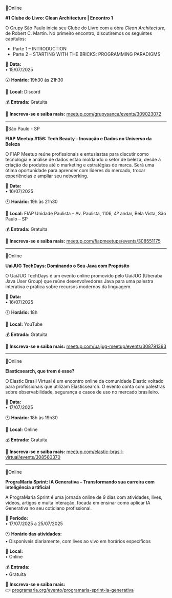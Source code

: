 📍Online

**#1 Clube do Livro: Clean Architecture | Encontro 1**

O Grupy São Paulo inicia seu Clube do Livro com a obra *Clean Architecture*, de Robert C. Martin. No primeiro encontro, discutiremos os seguintes capítulos:

- Parte 1 – INTRODUCTION
- Parte 2 – STARTING WITH THE BRICKS: PROGRAMMING PARADIGMS

📅 **Data:**  
• 15/07/2025  

🕢 **Horário:** 19h30  às 21h30

📍 **Local:** Discord   

💰 **Entrada:** Gratuita  

🔗 **Inscreva-se e saiba mais:** [meetup.com/grupysanca/events/309023072](https://www.meetup.com/grupysanca/events/309023072/)


---

📍São Paulo - SP

**FIAP Meetup #156: Tech Beauty – Inovação e Dados no Universo da Beleza**

O FIAP Meetup reúne profissionais e entusiastas para discutir como tecnologia e análise de dados estão moldando o setor de beleza, desde a criação de produtos até o marketing e estratégias de marca. Será uma ótima oportunidade para aprender com líderes do mercado, trocar experiências e ampliar seu networking.

📅 **Data:**  
• 16/07/2025  

🕚 **Horário:** 19h às 21h30  

📍 **Local:** FIAP Unidade Paulista – Av. Paulista, 1106, 4º andar, Bela Vista, São Paulo – SP  

💰 **Entrada:** Gratuita    

🔗 **Inscreva-se e saiba mais:** [meetup.com/fiapmeetups/events/308551175](https://www.meetup.com/fiapmeetups/events/308551175/)

---

📍Online

**UaiJUG TechDays: Dominando o Seu Java com Propósito**

O UaiJUG TechDays é um evento online promovido pelo UaiJUG (Uberaba Java User Group) que reúne desenvolvedores Java para uma palestra interativa e prática sobre recursos modernos da linguagem.

📅 **Data:**  
• 16/07/2025  

🕕 **Horário:** 18h  

📍 **Local:** YouTube 

💰 **Entrada:** Gratuita   

🔗 **Inscreva-se e saiba mais:** [meetup.com/uaijug-meetup/events/308791393](https://www.meetup.com/uaijug-meetup/events/308791393/)

---

📍Online

**Elasticsearch, que trem é esse?**

O Elastic Brasil Virtual é um encontro online da comunidade Elastic voltado para profissionais que utilizam Elasticsearch. O evento conta com palestras sobre observabilidade, segurança e casos de uso no mercado brasileiro.

📅 **Data:**  
• 17/07/2025  

🕚 **Horário:** 18h às 19h30  

📍 **Local:** Online   

💰 **Entrada:** Gratuita  

🔗 **Inscreva-se e saiba mais:** [meetup.com/elastic-brasil-virtual/events/308560370](https://www.meetup.com/elastic-brasil-virtual/events/308560370/)

---

📍Online

**PrograMaria Sprint: IA Generativa – Transformando sua carreira com inteligência artificial**

A PrograMaria Sprint é uma jornada online de 9 dias com atividades, lives, vídeos, artigos e muita interação, focada em ensinar como aplicar IA Generativa no seu cotidiano profissional.

📅 **Período:**  
• 17/07/2025 a 25/07/2025

🕚 **Horário das atividades:**  
• Disponíveis diariamente, com lives ao vivo em horários específicos

📍 **Local:**  
• Online 

💰 **Entrada:**  
• Gratuita

🔗 **Inscreva-se e saiba mais:**  
👉 [programaria.org/evento/programaria-sprint-ia-generativa](https://www.programaria.org/evento/programaria-sprint-ia-generativa/)


